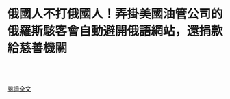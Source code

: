 # 俄國人不打俄國人！弄掛美國油管公司的俄羅斯駭客會自動避開俄語網站，還捐款給慈善機關

<!--more-->
<!--361-->
<br><br/>

[閱讀全文](https://www.facebook.com/172306986151493/posts/3863240450391443/?sfnsn=mo)

